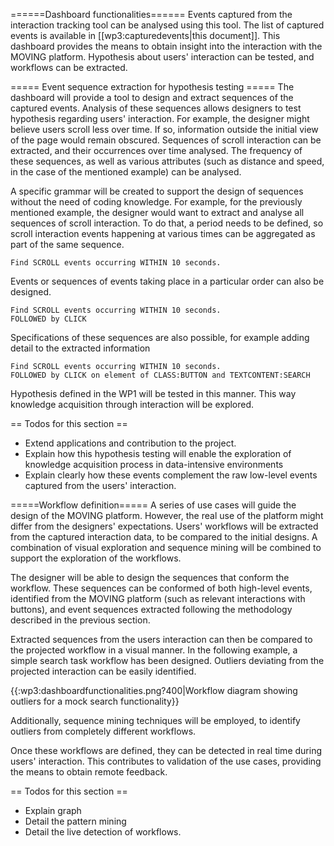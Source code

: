 ======Dashboard functionalities======
Events captured from the interaction tracking tool can be analysed using this tool.
The list of captured events is available in [[wp3:capturedevents|this document]]. This dashboard provides the means to obtain insight into the interaction with the MOVING platform.
Hypothesis about users' interaction can be tested, and workflows can be extracted.


===== Event sequence extraction for hypothesis testing =====
The dashboard will provide a tool to design and extract sequences of the captured events.
Analysis of these sequences allows designers to test hypothesis regarding users' interaction.
For example, the designer might believe users scroll less over time. If so, information outside the initial view of the page would remain obscured.
Sequences of scroll interaction can be extracted, and their occurrences over time analysed. The frequency of these sequences, as well as various attributes (such as distance and speed, in the case of the mentioned example) can be analysed.

A specific grammar will be created to support the design of sequences without the need of coding knowledge. 
For example, for the previously mentioned example, the designer would want to extract and analyse all sequences of scroll interaction. To do that, a period needs to be defined, so scroll interaction events happening at various times can be aggregated as part of the same sequence.

    Find SCROLL events occurring WITHIN 10 seconds.



Events or sequences of events taking place in a particular order can also be designed.


    Find SCROLL events occurring WITHIN 10 seconds.
    FOLLOWED by CLICK


Specifications of these sequences are also possible, for example adding detail to the extracted information


    Find SCROLL events occurring WITHIN 10 seconds.
    FOLLOWED by CLICK on element of CLASS:BUTTON and TEXTCONTENT:SEARCH



Hypothesis defined in the WP1 will be tested in this manner.
This way knowledge acquisition through interaction will be explored.

== Todos for this section ==
  * Extend applications and contribution to the project.
  * Explain how this hypothesis testing will enable the exploration of knowledge acquisition process in data-intensive environments
  * Explain clearly how these events complement the raw low-level events captured from the users' interaction.


=====Workflow definition=====
A series of use cases will guide the design of the MOVING platform.
However, the real use of the platform might differ from the designers' expectations.
Users' workflows will be extracted from the captured interaction data, to be compared to the initial designs.
A combination of visual exploration and sequence mining will be combined to support the exploration of the workflows.

The designer will be able to design the sequences that conform the workflow. These sequences can be conformed of both high-level events, identified from the MOVING platform (such as relevant interactions with buttons), and event sequences extracted following the methodology described in the previous section.

Extracted sequences from the users interaction can then be compared to the projected workflow in a visual manner.
In the following example, a simple search task workflow has been designed. Outliers deviating from the projected interaction can be easily identified. 

{{:wp3:dashboardfunctionalities.png?400|Workflow diagram showing outliers for a mock search functionality}}

Additionally, sequence mining techniques will be employed, to identify outliers from completely different workflows.

Once these workflows are defined, they can be detected in real time during users' interaction. This contributes to validation of the use cases, providing the means to obtain remote feedback. 

== Todos for this section ==
  * Explain graph
  * Detail the pattern mining
  * Detail the live detection of workflows.
